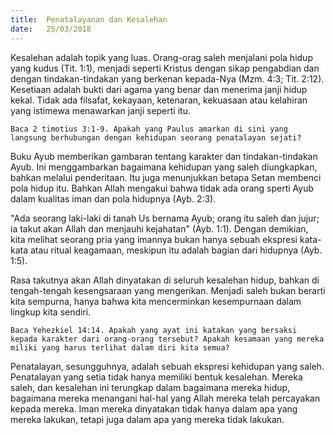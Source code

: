 ```yaml
---
title:  Penatalayanan dan Kesalehan
date:   25/03/2018
---
```


Kesalehan adalah topik yang luas. Orang-orag saleh menjalani pola hidup yang kudus (Tit. 1:1), menjadi seperti Kristus dengan sikap pengabdian dan dengan tindakan-tindakan yang berkenan kepada-Nya (Mzm. 4:3; Tit. 2:12). Kesetiaan adalah bukti dari agama yang benar dan menerima janji hidup kekal. Tidak ada filsafat, kekayaan, ketenaran, kekuasaan atau kelahiran yang istimewa menawarkan janji seperti itu.

`Baca 2 timotius 3:1-9. Apakah yang Paulus amarkan di sini yang langsung berhubungan dengan kehidupan seorang penatalayan sejati?`

Buku Ayub memberikan gambaran tentang karakter dan tindakan-tindakan Ayub. Ini menggambarkan bagaimana kehidupan yang saleh diungkapkan, bahkan melalui penderitaan. Itu juga menunjukkan betapa Setan membenci pola hidup itu. Bahkan Allah mengakui bahwa tidak ada orang sperti Ayub dalam kualitas iman dan pola hidupnya (Ayb. 2:3).

"Ada seorang laki-laki di tanah Us bernama Ayub; orang itu saleh dan jujur; ia takut akan Allah dan menjauhi kejahatan" (Ayb. 1:1). Dengan demikian, kita melihat seorang pria yang imannya bukan hanya sebuah ekspresi kata-kata atau ritual keagamaan, meskipun itu adalah bagian dari hidupnya (Ayb. 1:5).

Rasa takutnya akan Allah dinyatakan di seluruh kesalehan hidup, bahkan di tengah-tengah kesengsaraan yang mengerikan. Menjadi saleh bukan berarti kita sempurna, hanya bahwa kita mencerminkan kesempurnaan dalam lingkup kita sendiri.

`Baca Yehezkiel 14:14. Apakah yang ayat ini katakan yang bersaksi kepada karakter dari orang-orang tersebut? Apakah kesamaan yang mereka miliki yang harus terlihat dalam diri kita semua?`

Penatalayan, sesungguhnya, adalah sebuah ekspresi kehidupan yang saleh. Penatalayan yang setia tidak hanya memiliki bentuk kesalehan. Mereka saleh, dan kesalehan ini terungkap dalam bagaimana mereka hidup, bagaimana mereka menangani hal-hal yang Allah mereka telah percayakan kepada mereka. Iman mereka dinyatakan tidak hanya dalam apa yang mereka lakukan, tetapi juga dalam apa yang mereka tidak lakukan.